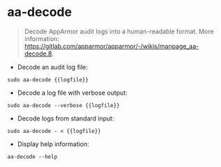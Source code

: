 # aa-decode

> Decode AppArmor audit logs into a human-readable format.
> More information: <https://gitlab.com/apparmor/apparmor/-/wikis/manpage_aa-decode.8>.

- Decode an audit log file:

`sudo aa-decode {{logfile}}`

- Decode a log file with verbose output:

`sudo aa-decode --verbose {{logfile}}`

- Decode logs from standard input:

`sudo aa-decode - < {{logfile}}`

- Display help information:

`aa-decode --help`
